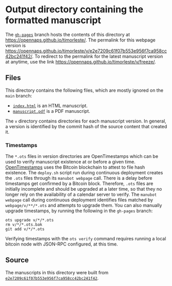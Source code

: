 # Output directory containing the formatted manuscript

The [`gh-pages`](https://github.com/opennaps/timorleste/tree/gh-pages) branch hosts the contents of this directory at <https://opennaps.github.io/timorleste/>.
The permalink for this webpage version is <https://opennaps.github.io/timorleste/v/e2e7209c61f07b553e956f7ca958cc42bc241f42/>.
To redirect to the permalink for the latest manuscript version at anytime, use the link <https://opennaps.github.io/timorleste/v/freeze/>.

## Files

This directory contains the following files, which are mostly ignored on the `main` branch:

+ [`index.html`](index.html) is an HTML manuscript.
+ [`manuscript.pdf`](manuscript.pdf) is a PDF manuscript.

The `v` directory contains directories for each manuscript version.
In general, a version is identified by the commit hash of the source content that created it.

### Timestamps

The `*.ots` files in version directories are OpenTimestamps which can be used to verify manuscript existence at or before a given time.
[OpenTimestamps](https://opentimestamps.org/) uses the Bitcoin blockchain to attest to file hash existence.
The `deploy.sh` script run during continuous deployment creates the `.ots` files through its `manubot webpage` call.
There is a delay before timestamps get confirmed by a Bitcoin block.
Therefore, `.ots` files are initially incomplete and should be upgraded at a later time, so that they no longer rely on the availability of a calendar server to verify.
The `manubot webpage` call during continuous deployment identifies files matched by `webpage/v/**/*.ots` and attempts to upgrade them.
You can also manually upgrade timestamps, by running the following in the `gh-pages` branch:

```shell
ots upgrade v/*/*.ots
rm v/*/*.ots.bak
git add v/*/*.ots
```

Verifying timestamps with the `ots verify` command requires running a local bitcoin node with JSON-RPC configured, at this time.

## Source

The manuscripts in this directory were built from
[`e2e7209c61f07b553e956f7ca958cc42bc241f42`](https://github.com/opennaps/timorleste/commit/e2e7209c61f07b553e956f7ca958cc42bc241f42).
